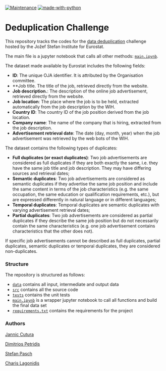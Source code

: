 [![Maintenance](https://img.shields.io/badge/Maintained%3F-yes-green.svg)](https://GitHub.com/Naereen/StrapDown.js/graphs/commit-activity) [![made-with-python](https://img.shields.io/badge/Made%20with-Python-1f425f.svg)](https://www.python.org/)
# Deduplication Challenge
This repository tracks the codes for the [data deduplication](https://statistics-awards.eu/competitions/4#learn_the_details) challenge hosted by the Jožef Stefan Institute for Eurostat.

The main file is a jupyter notebook that calls all other methods: [`main.ipynb`](main.ipynb).


The dataset made available by Eurostat includes the following fields:
 - **ID**: The unique OJA identifier. It is attributed by the Organisation committee.
 - **Job title. The title of the job, retrieved directly from the website.
 - **Job description.**: The description of the online job advertisement, retrieved directly from the website.
 - **Job location**: The place where the job is to be held, extracted automatically from the job description by the WIH.
 - **Country ID**: The country ID of the job position derived from the job location.
 - **Company name**: The name of the company that is hiring, extracted from the job description.
 - **Advertisement retrieval date**: The date (day, month, year) when the job advertisement was retrieved by the web bots of the WIH.

The dataset contains the following types of duplicates:

 - **Full duplicates (or exact duplicates)**: Two job advertisements are considered as full duplicates if they are both exactly the same, i.e. they have the same job title and job description. They may have differing sources and retrieval dates;
 - **Semantic duplicates**: Two job advertisements are considered as semantic duplicates if they advertise the same job position and include the same content in terms of the job characteristics (e.g. the same occupation, the same education or qualification requirements, etc.), but are expressed differently in natural language or in different languages;
- **Temporal duplicates**: Temporal duplicates are semantic duplicates with varying advertisement retrieval dates;
- **Partial duplicates**: Two job advertisements are considered as partial duplicates if they describe the same job position but do not necessarily contain the same characteristics (e.g. one job advertisement contains characteristics that the other does not).

If specific job advertisements cannot be described as full duplicates, partial duplicates, semantic duplicates or temporal duplicates, they are considered non-duplicates.


### Structure
The repository is structured as follows: 

 - [`data`](data/) contains all input, intermediate and output data
 - [`src`](src/) contains all the source code
 - [`tests`](tests/) contains the unit tests 
 - [`main.ipynb`](main.ipynb) is a wrapper jupyter notebook to call all functions and build the final data set
 - [`requirements.txt`](requirements.txt) contains the requirements for the project


### Authors
[Jannic Cutura](https://github.com/JannicCutura)

[Dimitrios Petridis](https://github.com/dim10P)

[Stefan Pasch](https://github.com/Stefan-Pasch)

[Charis Lagonidis](https://github.com/charlago)